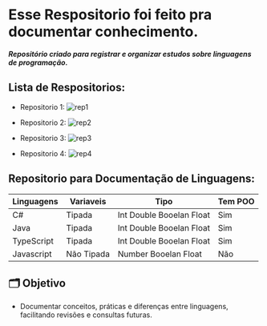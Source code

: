 # Esse Respositorio foi feito pra documentar conhecimento.

***Repositório criado para registrar e organizar estudos sobre linguagens de programação.***

## Lista de Respositorios:

- Repositorio 1:
![rep1](https://github.com/SidneiAJr/Documentacao_Linguagens/blob/main/prints/1.PNG)

- Repositorio 2:
![rep2](https://github.com/SidneiAJr/Documentacao_Linguagens/blob/main/prints/3.PNG)

- Repositorio 3:
![rep3](https://github.com/SidneiAJr/Documentacao_Linguagens/blob/main/prints/5.PNG)

- Repositorio 4:
![rep4](https://github.com/SidneiAJr/Documentacao_Linguagens/blob/main/prints/6.PNG)

## Repositorio para Documentação de Linguagens:

| Linguagens | Variaveis | Tipo |Tem POO
|-------------|-------------|-------------|-------------|
| C#             | Tipada     | Int Double Booelan Float     | Sim |
| Java           | Tipada     | Int Double Booelan Float     | Sim |
| TypeScript     | Tipada     | Int Double Booelan Float      | Sim|
| Javascript     | Não Tipada  | Number Booelan Float    | Não|


## 🗂️ Objetivo

- Documentar conceitos, práticas e diferenças entre linguagens, facilitando revisões e consultas futuras.

